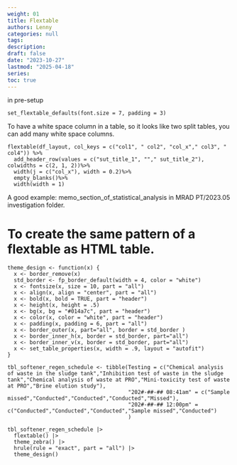 ```yaml
---
weight: 01
title: Flextable
authors: Lenny
categories: null
tags: 
description: 
draft: false
date: "2023-10-27"
lastmod: "2025-04-18"
series:
toc: true
---
```



<!--more-->

in pre-setup

```
set_flextable_defaults(font.size = 7, padding = 3) 
```


To have a white space column in a table, so it looks like two split tables, you can add many white space columns.
```
flextable(df_layout, col_keys = c("col1", " col2", "col_x"," col3", " col4")) %>%
  add_header_row(values = c("sut_title_1", ""," sut_title_2"), colwidths = c(2, 1, 2))%>%
  width(j = c("col_x"), width = 0.2)%>%
  empty_blanks()%>%
  width(width = 1)
```
A good example: memo_section_of_statistical_analysis in MRAD PT/2023.05 investigation folder.


# To create the same pattern of a flextable as HTML table.

```{r, include= FALSE}
theme_design <- function(x) {
  x <- border_remove(x)
  std_border <- fp_border_default(width = 4, color = "white")
  x <- fontsize(x, size = 10, part = "all")
  x <- align(x, align = "center", part = "all")
  x <- bold(x, bold = TRUE, part = "header")
  x <- height(x, height = .5)
  x <- bg(x, bg = "#014a7c", part = "header")
  x <- color(x, color = "white", part = "header")
  x <- padding(x, padding = 6, part = "all")
  x <- border_outer(x, part="all", border = std_border )
  x <- border_inner_h(x, border = std_border, part="all")
  x <- border_inner_v(x, border = std_border, part="all")
  x <- set_table_properties(x, width = .9, layout = "autofit")
}
```

```{r}
tbl_softener_regen_schedule <- tibble(Testing = c("Chemical analysis of waste in the sludge tank","Inhibition test of waste in the sludge tank","Chemical analysis of waste at PRO","Mini-toxicity test of waste at PRO","Brine elution study"),
                                      "202#-##-## 08:41am" = c("Sample missed","Conducted","Conducted","Conducted","Missed"),
                                      "202#-##-## 12:00pm" = c("Conducted","Conducted","Conducted","Sample missed","Conducted")
                                      )

tbl_softener_regen_schedule |>
  flextable() |>
  theme_zebra() |>
  hrule(rule = "exact", part = "all") |>
  theme_design()
```
